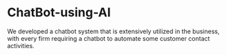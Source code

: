# ChatBot-using-AI
We developed a chatbot system that is extensively utilized in the business, with every firm requiring a chatbot to automate some customer contact activities.
